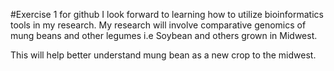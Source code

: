 #Exercise 1 for github
I look forward to learning how to utilize bioinformatics tools in my research. My research will involve comparative genomics of mung beans and other legumes i.e Soybean and others grown in Midwest.

This will help better understand mung bean as a new crop to the midwest.
